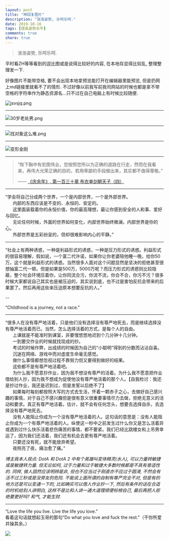 ```yaml
---
layout: post
title: "神回复图片"
description: "涨涨姿势, 乐呵乐呵."
date: 2019-10-16
tags: [提高姿势水平]
comments: true
share: true
---
```


> 涨涨姿势, 乐呵乐呵.

平时看ZH等等看到的逗比图或是说得比较好的内容, 在本地存显得比较乱, 整理整理发一下.

好像图片不能带空格, 要不会出现本地拿预览能打开在编辑器里能预览, 但是扔网上md链接里就看不了的情形. 不过好像以前我写前我司网站的时候也都是拿不带空格的字符串作为静态资源名...只不过在自己电脑上有时候比较随便.


![jsvsjq.png](https://i.loli.net/2019/07/21/5d34490ddd8f481136.png)


---

![30岁老处男.png](https://i.loli.net/2019/07/30/5d3ff7e8bcfad73575.png)


--- 

![找对象这么难.png](https://i.loli.net/2019/08/04/ijh4aTD1cpx3QJO.png)

---

![变形金刚](https://upload.cc/i1/2019/09/16/CTrgXf.png)

---

> “陛下胸中有宏图伟业，您按照您所以为正确的道路在行走，然而在我看来，再伟大光荣正确的目的，若用卑鄙的手段做出来，其实都不值得尊敬。”
> 
> —— [《庆余年》, 第一百三十章 布衣单剑朝天子（四）](https://www.biquyun.com/0_282/220129.html)

---

“学会将自己分成两个世界，一个是内部世界，一个是外部世界。<br/>
&nbsp;&nbsp;&nbsp;&nbsp;&nbsp;&nbsp;内部的东西应该是不变的、永恒的、安定的。<br/>
&nbsp;&nbsp;&nbsp;&nbsp;&nbsp;&nbsp;这里面装载着你的永恒价值，你的最高理想，最让你感到安全的人和事、爱好与回忆。<br/>
&nbsp;&nbsp;&nbsp;&nbsp;&nbsp;&nbsp;无论任何时候，外面的世界如何变化，内部世界始终微澜，内部世界是你的心。<br/>
&nbsp;&nbsp;&nbsp;&nbsp;&nbsp;&nbsp;外部世界是五彩纷呈的，但却很难影响内心的平静。”

---

“社会上有两种诱惑，一种是利益形式的诱惑，一种是压力形式的诱惑。利益形式的很容易理解，假如说，一个富二代许诺，如果你让你老婆陪他睡一晚，给你50万，这个就是利益形式的诱惑。当然很多人面对这个问题显然是坚决的拒绝甚至很想抽富二代一顿。但是如果是500万，5000万呢？而压力形式的诱惑则比较隐蔽，整个社会环境压着你，让你同流合污，你流不流，你合不合，你污不污？很多时候大家都说自己其实也是被压迫的，其实说到底，也不过是害怕反抗会带来的后果罢了。然后再用这些来压迫原本想要反抗的人。”

--

“Childhood is a journey, not a race.”

---

“很多人在没有尊严地活着，只是他们没有选择没有尊严地死去，而是继续选择没有尊严地活着而已。当然，怎么选择活着的方式，是每个人的自由。<br/>
&nbsp;&nbsp;&nbsp;&nbsp;&nbsp;&nbsp;上课就是不能准时到课室，非要慢悠悠地迟到个几分钟十几分钟。<br/>
&nbsp;&nbsp;&nbsp;&nbsp;&nbsp;&nbsp;一到要交作业的时候就找现成的抄。<br/>
&nbsp;&nbsp;&nbsp;&nbsp;&nbsp;&nbsp;考试的时候作弊，出成绩的时候因为自己的“小聪明”得到的分数而沾沾自喜。<br/>
&nbsp;&nbsp;&nbsp;&nbsp;&nbsp;&nbsp;沉迷在网络、游戏中而对虚度生命毫无感觉。<br/>
&nbsp;&nbsp;&nbsp;&nbsp;&nbsp;&nbsp;做什么事情都想忽视过程不靠努力但又要得到做好的结果。<br/>
&nbsp;&nbsp;&nbsp;&nbsp;&nbsp;&nbsp;这些都不是有尊严地活着吧。<br/>
&nbsp;&nbsp;&nbsp;&nbsp;&nbsp;&nbsp;为什么我不愿意抄作业，因为我不想没有尊严的活着。为什么我不愿意把作业借给别人抄，因为我不想成为促使他没有尊严地活着的那个人。【自我检讨：我还是抄过作业，我还是迟到过，但是发誓以后绝不了】<br/>
&nbsp;&nbsp;&nbsp;&nbsp;&nbsp;&nbsp;如果每时每刻都按照大写的方式去生活，怀着一颗赤子之心，去做好自己感兴趣的事情，对于自己不感兴趣但是很有意义很重要事情尽力去做，拒绝无意义的活动和要求。真正有尊严地活着。估计，就不会有任何念头，想要去选择自杀，去选择没有尊严地死去。<br/>
&nbsp;&nbsp;&nbsp;&nbsp;&nbsp;&nbsp;没有人能阻止你成为一个没有尊严地活着的人。这句话的意思是：没有人能阻止你成为一个有尊严地活着的人。纵使这一秒中之前发生过什么你又是怎么活着异或遇到过什么快乐活着悲伤痛苦的事情，都不要紧。我们已经比跳楼女和上吊男幸运了，因为我们还活着，我们还有机会去更有尊严地活着。<br/>
&nbsp;&nbsp;&nbsp;&nbsp;&nbsp;&nbsp;只要还没有死，就不能放弃希望。<br/>
&nbsp;&nbsp;&nbsp;&nbsp;&nbsp;&nbsp;夜照亮了夜，痛治愈了痛。”

*博主我本人观点: DotA 和 DotA 2 中有个英雄叫变体精灵(水人), 可以力量转敏捷或是敏捷转力量. 但无论如何, 过于力量和过于敏捷大多数时候都是不具有普适性的. 同样, 做人固然应该明辨是非, 但也不应当过于刚直亦不应过于圆滑, 不然会有活不过三秒或是没旁友的危险. 不能说上面所谓的自制有尊严完全不对, 但是有的地方还是可以变通一下的, 比如确实可以借人作业抄一下, 然后有条件的话在合适的时机给别人讲明白, 这样不是比和人讲一通大道理顺便标榜自己, 最后再把人拒绝要更好吗? 和气, 才能生财.*

---

“Love the life you live. Live the life you love.”<br/>看着这句话就想起玉哥的那句“Do what you love and fuck the rest.”（干你所爱并操其余。）

![](https://i.loli.net/2020/03/03/6VpuWPzEMQcdn5x.png)